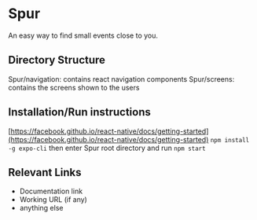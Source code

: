 # Spur
An easy way to find small events close to you.

## Directory Structure
Spur/navigation: contains react navigation components
Spur/screens: contains the screens shown to the users

## Installation/Run instructions
[https://facebook.github.io/react-native/docs/getting-started](https://facebook.github.io/react-native/docs/getting-started)
`npm install -g expo-cli`
then enter Spur root directory and run
`npm start`

## Relevant Links 
- Documentation link
- Working URL (if any)
- anything else


